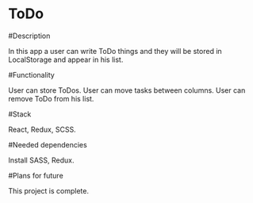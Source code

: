 # ToDo

#Description

In this app a user can write ToDo things and they will be stored in LocalStorage and appear in his list.

#Functionality

User can store ToDos.
User can move tasks between columns.
User can remove ToDo from his list.

#Stack

React, Redux, SCSS.

#Needed dependencies

Install SASS, Redux.

#Plans for future

This project is complete.
